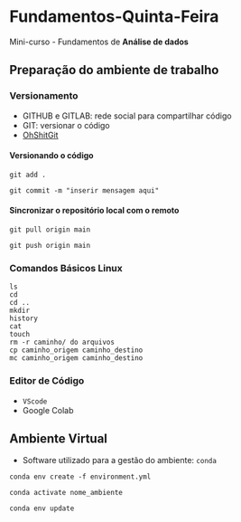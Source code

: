 # Fundamentos-Quinta-Feira

Mini-curso - Fundamentos de **Análise de dados**


## Preparação do ambiente de trabalho

### Versionamento

- GITHUB e GITLAB: rede social para compartilhar código
- GIT: versionar o código
- [OhShitGit](https://ohshitgit.com/pt_br/swears/)

#### Versionando o código

```
git add .
```

```
git commit -m "inserir mensagem aqui"
```

#### Sincronizar o repositório local com o remoto

```
git pull origin main
```

```
git push origin main
```

  ### Comandos Básicos Linux

```
ls
cd
cd ..
mkdir
history
cat
touch
rm -r caminho/ do arquivos
cp caminho_origem caminho_destino
mc caminho_origem caminho_destino
```

### Editor de Código

- `VScode`
- Google Colab


## Ambiente Virtual

- Software utilizado para a gestão do ambiente: `conda`

```
conda env create -f environment.yml
```

```
conda activate nome_ambiente
```

```
conda env update
```